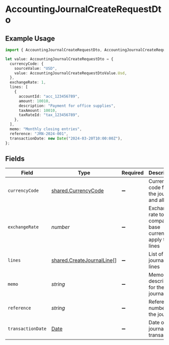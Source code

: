 # AccountingJournalCreateRequestDto

## Example Usage

```typescript
import { AccountingJournalCreateRequestDto, AccountingJournalCreateRequestDtoValue } from "@stackone/stackone-client-ts/sdk/models/shared";

let value: AccountingJournalCreateRequestDto = {
  currencyCode: {
    sourceValue: "USD",
    value: AccountingJournalCreateRequestDtoValue.Usd,
  },
  exchangeRate: 1,
  lines: [
    {
      accountId: "acc_123456789",
      amount: 10010,
      description: "Payment for office supplies",
      taxAmount: 10010,
      taxRateId: "tax_123456789",
    },
  ],
  memo: "Monthly closing entries",
  reference: "JRN-2024-001",
  transactionDate: new Date("2024-03-20T10:00:00Z"),
};
```

## Fields

| Field                                                                                         | Type                                                                                          | Required                                                                                      | Description                                                                                   | Example                                                                                       |
| --------------------------------------------------------------------------------------------- | --------------------------------------------------------------------------------------------- | --------------------------------------------------------------------------------------------- | --------------------------------------------------------------------------------------------- | --------------------------------------------------------------------------------------------- |
| `currencyCode`                                                                                | [shared.CurrencyCode](../../../sdk/models/shared/currencycode.md)                             | :heavy_minus_sign:                                                                            | Currency code for the journal and all lines                                                   |                                                                                               |
| `exchangeRate`                                                                                | *number*                                                                                      | :heavy_minus_sign:                                                                            | Exchange rate to company base currency to apply to all lines                                  | 1                                                                                             |
| `lines`                                                                                       | [shared.CreateJournalLine](../../../sdk/models/shared/createjournalline.md)[]                 | :heavy_minus_sign:                                                                            | List of journal lines                                                                         |                                                                                               |
| `memo`                                                                                        | *string*                                                                                      | :heavy_minus_sign:                                                                            | Memo or description for the journal                                                           | Monthly closing entries                                                                       |
| `reference`                                                                                   | *string*                                                                                      | :heavy_minus_sign:                                                                            | Reference number for the journal                                                              | JRN-2024-001                                                                                  |
| `transactionDate`                                                                             | [Date](https://developer.mozilla.org/en-US/docs/Web/JavaScript/Reference/Global_Objects/Date) | :heavy_minus_sign:                                                                            | Date of the journal transaction                                                               | 2024-03-20T10:00:00Z                                                                          |